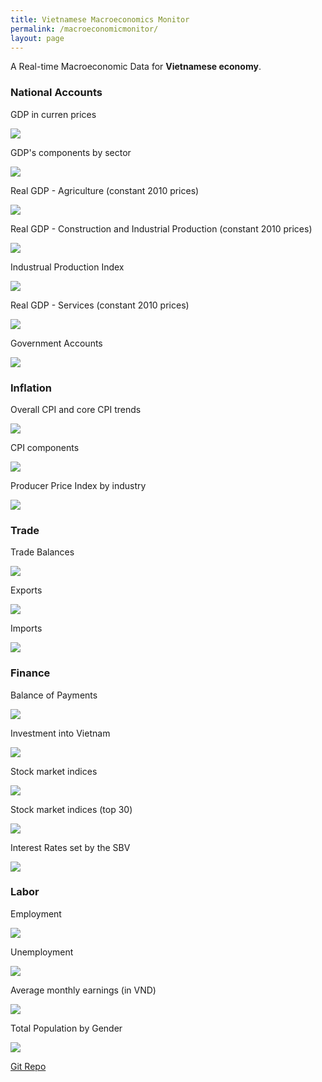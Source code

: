 ```yaml
---
title: Vietnamese Macroeconomics Monitor
permalink: /macroeconomicmonitor/
layout: page
---
```


A Real-time Macroeconomic Data for **Vietnamese economy**.

### National Accounts

GDP in curren prices

![](https://github.com/thanhqtran/gso-macro-monitor/raw/main/generated_gif/gdp_na.gif?raw=true)

GDP's components by sector

![](https://github.com/thanhqtran/gso-macro-monitor/blob/main/generated_gif/gdp_sector.gif?raw=true)

Real GDP - Agriculture (constant 2010 prices)

![](https://github.com/thanhqtran/gso-macro-monitor/blob/main/generated_gif/Real%20GDP%20Agriculture.gif?raw=true)

Real GDP - Construction and Industrial Production (constant 2010 prices)

![](https://github.com/thanhqtran/gso-macro-monitor/blob/main/generated_gif/Real%20GDP%20Construction%20and%20Industry.gif?raw=true)

Industrual Production Index

![](https://github.com/thanhqtran/gso-macro-monitor/blob/main/generated_gif/iip.gif?raw=true)

Real GDP - Services (constant 2010 prices)

![](https://github.com/thanhqtran/gso-macro-monitor/blob/main/generated_gif/Real%20GDP%20Services.gif?raw=true)

Government Accounts

![](https://github.com/thanhqtran/dataset/blob/main/vietnam/mofbalance/budget.gif?raw=true)

### Inflation

Overall CPI and core CPI trends

![](https://github.com/thanhqtran/gso-macro-monitor/blob/main/generated_gif/cpi.gif?raw=true)

CPI components

![](https://github.com/thanhqtran/gso-macro-monitor/blob/main/generated_gif/CPI%20Components.gif?raw=true)

Producer Price Index by industry

![](https://github.com/thanhqtran/gso-macro-monitor/blob/main/generated_gif/Producer%20Price%20Index.gif?raw=true)

### Trade

Trade Balances

![](https://github.com/thanhqtran/gso-macro-monitor/blob/main/generated_gif/trade.gif?raw=true)

Exports

![](https://github.com/thanhqtran/gso-macro-monitor/blob/main/generated_gif/Export.gif?raw=true)

Imports

![](https://github.com/thanhqtran/gso-macro-monitor/blob/main/generated_gif/Import.gif?raw=true)

### Finance

Balance of Payments

![](https://github.com/thanhqtran/gso-macro-monitor/raw/main/generated_gif/BOP.gif?raw=true)

Investment into Vietnam

![](https://github.com/thanhqtran/gso-macro-monitor/blob/main/generated_gif/Investment.gif?raw=true)

Stock market indices

![](https://github.com/thanhqtran/gso-macro-monitor/blob/main/generated_gif/Stock%20Main%20Indices.gif?raw=true)

Stock market indices (top 30)

![](https://github.com/thanhqtran/gso-macro-monitor/blob/main/generated_gif/Stock%20Main%20Indices%20Top%2030.gif?raw=true)

Interest Rates set by the SBV

![](https://github.com/thanhqtran/gso-macro-monitor/blob/main/generated_gif/Interest%20Rates.gif?raw=true)

### Labor

Employment

![](https://github.com/thanhqtran/gso-macro-monitor/blob/main/generated_gif/Employment.gif?raw=true)

Unemployment

![](https://github.com/thanhqtran/gso-macro-monitor/blob/main/generated_gif/Unemployment.gif?raw=true)

Average monthly earnings (in VND)

![](https://github.com/thanhqtran/gso-macro-monitor/blob/main/generated_gif/Earnings.gif?raw=true)

Total Population by Gender

![](https://github.com/thanhqtran/gso-macro-monitor/blob/main/generated_gif/Population.gif?raw=true)


[Git Repo](https://github.com/thanhqtran/gso-macro-monitor)